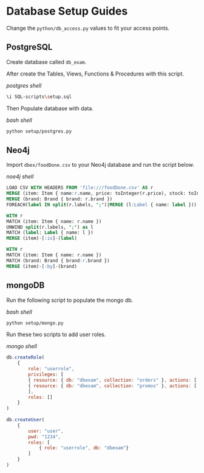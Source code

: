 # Database Setup Guides

Change the `python/db_access.py` values to fit your access points.

## PostgreSQL

Create database called `db_exam`.

After create the Tables, Views, Functions & Procedures with this script.

_postgres shell_
```bash
\i SQL-scripts\setup.sql
```

Then Populate database with data.

_bash shell_
```bash
python setup/postgres.py
```

## Neo4j
Import `dbex/foodDone.csv` to your Neo4j database and run the script below.

_noe4j shell_
```sql
LOAD CSV WITH HEADERS FROM 'file:///foodDone.csv' AS r
MERGE (item: Item { name:r.name, price: toInteger(r.price), stock: toInteger(r.stock), img: r.link })
MERGE (brand: Brand { brand: r.brand })
FOREACH(label IN split(r.labels, ";")|MERGE (l:Label { name: label }))

WITH r
MATCH (item: Item { name: r.name })
UNWIND split(r.labels, ";") as l
MATCH (label: Label { name: l })
MERGE (item)-[:is]-(label)

WITH r
MATCH (item: Item { name: r.name })
MATCH (brand: Brand { brand:r.brand })
MERGE (item)-[:by]-(brand)
```

## mongoDB

Run the following script to populate the mongo db.

_bash shell_
```bash
python setup/mongo.py
```

Run these two scripts to add user roles.

_mongo shell_
```javascript
db.createRole(
    {
        role: "userrole",
        privileges: [
        { resource: { db: "dbexam", collection: "orders" }, actions: [ "find", "insert" ] },
        { resource: { db: "dbexam", collection: "promos" }, actions: [ "find", "insert", "update","remove" ] },
        ],
        roles: []
    }
)
 
db.createUser(
    {
        user: "user",
        pwd: "1234",
        roles: [
            { role: "userrole", db: "dbexam"} 
        ]
    }
)
```